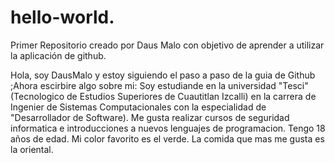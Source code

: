 # hello-world.
Primer Repositorio creado por Daus Malo con objetivo de  aprender a utilizar la aplicación de github.


Hola, soy DausMalo y estoy siguiendo el paso a paso de la guia de Github ;Ahora escirbire algo sobre mi:
Soy estudiande en la universidad "Tesci" (Tecnologico de Estudios Superiores de Cuautitlan Izcalli) en la carrera de Ingenier de Sistemas Computacionales con la especialidad de "Desarrollador de Software).
Me gusta realizar cursos de seguridad informatica e introducciones a nuevos lenguajes de programacion.
Tengo 18 años de edad.
Mi color favorito es el verde.
La comida que mas me gusta es la oriental.
